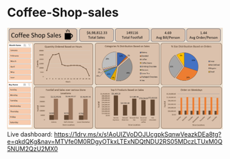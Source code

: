 # Coffee-Shop-sales

![coffee shop sales data analysis](https://github.com/mdnazrulislam-code/coffee_shop_sales/blob/main/Screenshot%202024-02-15%20143928.png)
Live dashboard: https://1drv.ms/x/s!AoUIZVoDOJUcgpkSqnwVeazkDEa8tg?e=qkdQKg&nav=MTVfe0M0RDgyOTkxLTExNDQtNDU2RS05MDczLTUxM0Q5NUM2QzU2MX0
